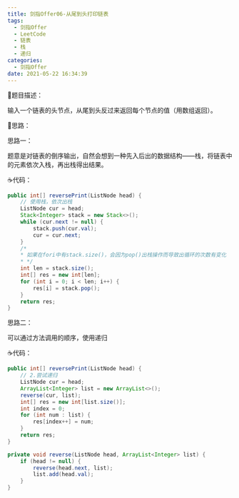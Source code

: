 ```yaml
---
title: 剑指Offer06-从尾到头打印链表
tags:
  - 剑指Offer
  - LeetCode
  - 链表
  - 栈
  - 递归
categories:
  - 剑指Offer
date: 2021-05-22 16:34:39
---
```


:page_facing_up:题目描述：

输入一个链表的头节点，从尾到头反过来返回每个节点的值（用数组返回）。

:thinking:思路：

思路一：

题意是对链表的倒序输出，自然会想到一种先入后出的数据结构——栈，将链表中的元素依次入栈，再出栈得出结果。

:coffee:代码：

```java
public int[] reversePrint(ListNode head) {
	// 使用栈，依次出栈
	ListNode cur = head;
	Stack<Integer> stack = new Stack<>();
	while (cur.next != null) {
		stack.push(cur.val);
		cur = cur.next;
	}
	/*
    * 如果在fori中有stack.size()，会因为pop()出栈操作而导致出循环的次数有变化
    * */
	int len = stack.size();
	int[] res = new int[len];
	for (int i = 0; i < len; i++) {
		res[i] = stack.pop();
	}
	return res;
}
```

思路二：

可以通过方法调用的顺序，使用递归

:coffee:代码：

```java
public int[] reversePrint(ListNode head) {
	// 2.尝试递归
	ListNode cur = head;
	ArrayList<Integer> list = new ArrayList<>();
	reverse(cur, list);
	int[] res = new int[list.size()];
	int index = 0;
	for (int num : list) {
		res[index++] = num;
	}
	return res;
}

private void reverse(ListNode head, ArrayList<Integer> list) {
	if (head != null) {
		reverse(head.next, list);
		list.add(head.val);
	}
}
```

